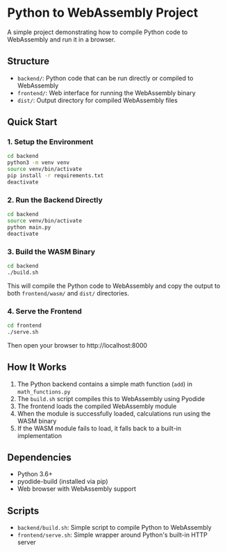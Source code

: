 # Python to WebAssembly Project

A simple project demonstrating how to compile Python code to WebAssembly and run it in a browser.

## Structure

- `backend/`: Python code that can be run directly or compiled to WebAssembly
- `frontend/`: Web interface for running the WebAssembly binary
- `dist/`: Output directory for compiled WebAssembly files

## Quick Start

### 1. Setup the Environment

```bash
cd backend
python3 -m venv venv
source venv/bin/activate
pip install -r requirements.txt
deactivate
```

### 2. Run the Backend Directly

```bash
cd backend
source venv/bin/activate
python main.py
deactivate
```

### 3. Build the WASM Binary

```bash
cd backend
./build.sh
```

This will compile the Python code to WebAssembly and copy the output to both `frontend/wasm/` and `dist/` directories.

### 4. Serve the Frontend

```bash
cd frontend
./serve.sh
```

Then open your browser to http://localhost:8000

## How It Works

1. The Python backend contains a simple math function (`add`) in `math_functions.py`
2. The `build.sh` script compiles this to WebAssembly using Pyodide
3. The frontend loads the compiled WebAssembly module
4. When the module is successfully loaded, calculations run using the WASM binary
5. If the WASM module fails to load, it falls back to a built-in implementation

## Dependencies

- Python 3.6+
- pyodide-build (installed via pip)
- Web browser with WebAssembly support

## Scripts

- `backend/build.sh`: Simple script to compile Python to WebAssembly
- `frontend/serve.sh`: Simple wrapper around Python's built-in HTTP server
